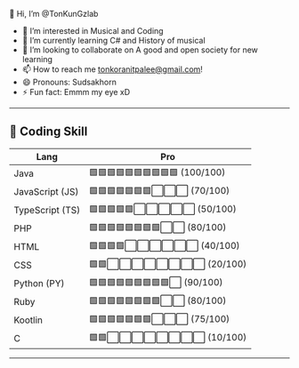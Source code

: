 
👋 Hi, I’m @TonKunGzlab
- 👀 I’m interested in Musical and Coding
- 🌱 I’m currently learning C# and History of musical
- 💞️ I’m looking to collaborate on A good and open society for new learning
- 📫 How to reach me tonkoranitpalee@gmail.com!
- 😄 Pronouns: Sudsakhorn
- ⚡ Fun fact: Emmm my eye xD
  
---

## 🔧 **Coding Skill**

| **Lang** | **Pro** |
|-----------------|-----------------|
| Java | 🟩🟩🟩🟩🟩🟩🟩🟩🟩🟩 (100/100) |
| JavaScript (JS) | 🟩🟩🟩🟩🟩🟩🟩⬜⬜⬜ (70/100) |
| TypeScript (TS) | 🟩🟩🟩🟩🟩⬜⬜⬜⬜⬜ (50/100) |
| PHP            | 🟩🟩🟩🟩🟩🟩🟩🟩⬜⬜ (80/100) |
| HTML            | 🟩🟩🟩🟩⬜⬜⬜⬜⬜⬜ (40/100) |
| CSS             | 🟩🟩⬜⬜⬜⬜⬜⬜⬜⬜ (20/100) |
| Python (PY)     | 🟩🟩🟩🟩🟩🟩🟩🟩🟩⬜ (90/100) |
| Ruby               | 🟩🟩🟩🟩🟩🟩🟩🟩⬜⬜ (80/100) |
| Kootlin              | 🟩🟩🟩🟩🟩🟩🟩⬜⬜⬜ (75/100) |
| C             | 🟩🟩⬜⬜⬜⬜⬜⬜⬜⬜ (10/100) |

---

<!---
TonKunGzlab/TonKunGzlab is a ✨ special ✨ repository because its `README.md` (this file) appears on your GitHub profile.
You can click the Preview link to take a look at your changes.
--->
